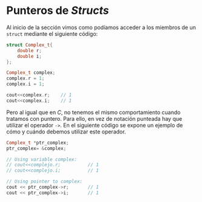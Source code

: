 # Punteros de _Structs_

Al inicio de la sección vimos como podíamos acceder a los miembros de un `struct` mediante el siguiente código:

```cpp
struct Complex_t{
    double r;
    double i;
};

Complex_t complex;
complex.r = 1;
complex.i = 1;

cout<<complex.r;    // 1
cout<<complex.i;    // 1
```

Pero al igual que en _C_, no tenemos el mismo comportamiento cuando tratamos con puntero. Para ello, en vez de notación punteada hay que utilizar el operador `->`. En el siguiente código se expone un ejemplo de cómo y cuándo debemos utilizar este operador.

```cpp
Complex_t *ptr_complex;
ptr_complex= &complex;

// Using variable complex:
// cout<<complejo.r;          // 1
// cout<<complejo.i;          // 1

// Using pointer to complex:
cout << ptr_complex->r;       // 1
cout << ptr_complex->i;       // 1
```


